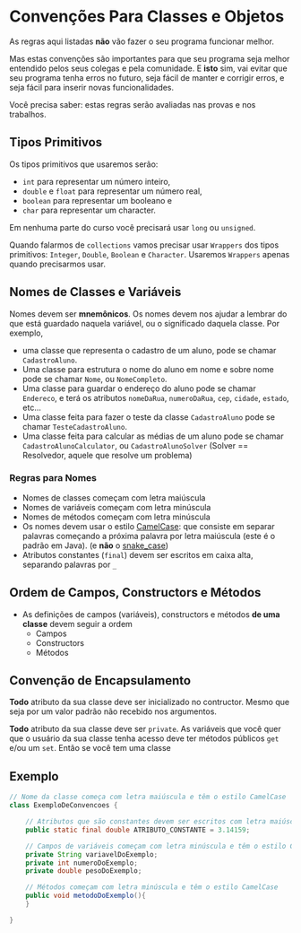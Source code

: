 # Convenções Para Classes e Objetos

As regras aqui listadas **não** vão fazer o seu programa funcionar melhor.

Mas estas convenções são importantes para que seu programa seja melhor entendido pelos seus colegas e pela comunidade.
E **isto** sim, vai evitar que seu programa tenha erros no futuro, seja fácil de manter e corrigir erros, e seja fácil para inserir novas funcionalidades.

Você precisa saber: estas regras serão avaliadas nas provas e nos trabalhos.

## Tipos Primitivos
Os tipos primitivos que usaremos serão:
* `int` para representar um número inteiro,
* `double` e `float` para representar um número real,
* `boolean` para representar um booleano e
* `char` para representar um character.

Em nenhuma parte do curso você precisará usar `long` ou `unsigned`.

Quando falarmos de `collections` vamos precisar usar `Wrappers` dos tipos primitivos: `Integer`, `Double`, `Boolean` e `Character`. Usaremos `Wrappers` apenas quando precisarmos usar.



## Nomes de Classes e Variáveis

Nomes devem ser **mnemônicos**. Os nomes devem nos ajudar a lembrar do que está guardado naquela variável, ou o significado daquela classe.
Por exemplo,
* uma classe que representa o cadastro de um aluno, pode se chamar `CadastroAluno`.
* Uma classe para estrutura o nome do aluno em nome e sobre nome pode se chamar `Nome`, ou `NomeCompleto`.
* Uma classe para guardar o endereço do aluno pode se chamar `Endereco`, e terá os atributos `nomeDaRua`, `numeroDaRua`, `cep`, `cidade`, `estado`, etc...
* Uma classe feita para fazer o teste da classe `CadastroAluno` pode se chamar `TesteCadastroAluno`.
* Uma classe feita para calcular as médias de um aluno pode se chamar `CadastroAlunoCalculator`, ou `CadastroAlunoSolver` (Solver == Resolvedor, aquele que resolve um problema)

### Regras para Nomes

* Nomes de classes começam com letra maiúscula
* Nomes de variáveis começam com letra minúscula
* Nomes de métodos começam com letra minúscula
* Os nomes devem usar o estilo [CamelCase](https://pt.wikipedia.org/wiki/CamelCase): que consiste em separar palavras começando a próxima palavra por letra maiúscula (este é o padrão em Java). (e **não** o [snake_case](https://en.wikipedia.org/wiki/Snake_case))
* Atributos constantes (`final`) devem ser escritos em caixa alta, separando palavras por `_`

## Ordem de Campos, Constructors e Métodos
* As definições de campos (variáveis), constructors e métodos **de uma classe** devem seguir a ordem
    * Campos
    * Constructors
    * Métodos

## Convenção de Encapsulamento

**Todo** atributo da sua classe deve ser inicializado no contructor. Mesmo que seja por um valor padrão não recebido nos argumentos.

**Todo** atributo da sua classe deve ser `private`. As variáveis que você quer que o usuário da sua classe tenha acesso deve ter métodos públicos `get` e/ou um `set`.
Então se você tem uma classe


## Exemplo

``` java
// Nome da classe começa com letra maiúscula e têm o estilo CamelCase
class ExemploDeConvencoes {

    // Atributos que são constantes devem ser escritos com letra maiúscula
    public static final double ATRIBUTO_CONSTANTE = 3.14159;

    // Campos de variáveis começam com letra minúscula e têm o estilo CamelCase
    private String variavelDoExemplo;
    private int numeroDoExemplo;
    private double pesoDoExemplo;

    // Métodos começam com letra minúscula e têm o estilo CamelCase
    public void metodoDoExemplo(){
    }

}
```
